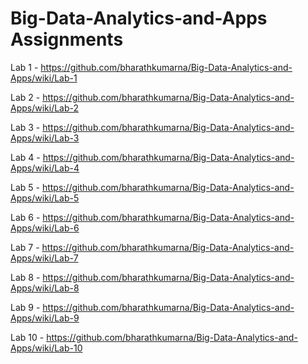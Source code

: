 # Big-Data-Analytics-and-Apps Assignments
Lab 1 - https://github.com/bharathkumarna/Big-Data-Analytics-and-Apps/wiki/Lab-1

Lab 2 - https://github.com/bharathkumarna/Big-Data-Analytics-and-Apps/wiki/Lab-2

Lab 3 - https://github.com/bharathkumarna/Big-Data-Analytics-and-Apps/wiki/Lab-3

Lab 4 - https://github.com/bharathkumarna/Big-Data-Analytics-and-Apps/wiki/Lab-4

Lab 5 - https://github.com/bharathkumarna/Big-Data-Analytics-and-Apps/wiki/Lab-5

Lab 6 - https://github.com/bharathkumarna/Big-Data-Analytics-and-Apps/wiki/Lab-6

Lab 7 - https://github.com/bharathkumarna/Big-Data-Analytics-and-Apps/wiki/Lab-7

Lab 8 - https://github.com/bharathkumarna/Big-Data-Analytics-and-Apps/wiki/Lab-8

Lab 9 - https://github.com/bharathkumarna/Big-Data-Analytics-and-Apps/wiki/Lab-9

Lab 10 - https://github.com/bharathkumarna/Big-Data-Analytics-and-Apps/wiki/Lab-10
